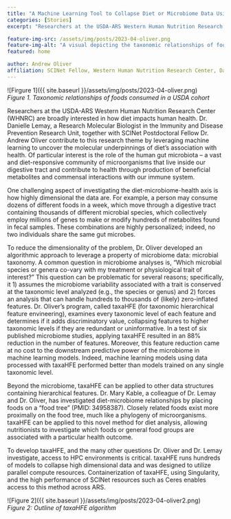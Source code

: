 ```yaml
---
title: "A Machine Learning Tool to Collapse Diet or Microbiome Data Using Taxonomic Structure"
categories: [Stories]
excerpt: "Researchers at the USDA-ARS Western Human Nutrition Research Center (WHNRC) are leveraging machine learning to uncover the molecular underpinnings of diet’s association with health."

feature-img-src: /assets/img/posts/2023-04-oliver.png
feature-img-alt: "A visual depicting the taxonomic relationships of foods consumed in a USDA cohort."
featured: home

author: Andrew Oliver
affiliation: SCINet Fellow, Western Human Nutrition Research Center, Davis, CA
---
```


![Firgure 1]({{ site.baseurl }}/assets/img/posts/2023-04-oliver.png)  
*Figure 1. Taxonomic relationships of foods consumed in a USDA cohort*

Researchers at the USDA-ARS Western Human Nutrition Research Center (WHNRC) are broadly interested in how diet impacts human health. Dr. Danielle Lemay, a Research Molecular Biologist in the Immunity and Disease Prevention Research Unit, together with SCINet Postdoctoral Fellow Dr. Andrew Oliver contribute to this research theme by leveraging machine learning to uncover the molecular underpinnings of diet’s association with health. Of particular interest is the role of the human gut microbiota – a vast and diet-responsive community of microorganisms that live inside our digestive tract and contribute to health through production of beneficial metabolites and commensal interactions with our immune system.  

One challenging aspect of investigating the diet-microbiome-health axis is how highly dimensional the data are. For example, a person may consume dozens of different foods in a week, which move through a digestive tract containing thousands of different microbial species, which collectively employ millions of genes to make or modify hundreds of metabolites found in fecal samples. These combinations are highly personalized; indeed, no two individuals share the same gut microbes.  

To reduce the dimensionality of the problem, Dr. Oliver developed an algorithmic approach to leverage a property of microbiome data: microbial taxonomy. A common question in microbiome analyses is, “Which microbial species or genera co-vary with my treatment or physiological trait of interest?” This question can be problematic for several reasons; specifically, it 1) assumes the microbiome variability associated with a trait is conserved at the taxonomic level analyzed (e.g., the species or genus) and 2) forces an analysis that can handle hundreds to thousands of (likely) zero-inflated features. Dr. Oliver’s program, called taxaHFE (for taxonomic hierarchical feature envineering), examines every taxonomic level of each feature and determines if it adds discriminatory value, collapsing features to higher taxonomic levels if they are redundant or uninformative. In a test of six published microbiome studies, applying taxaHFE resulted in an 88% reduction in the number of features. Moreover, this feature reduction came at no cost to the downstream predictive power of the microbiome in machine learning models. Indeed, machine learning models using data processed with taxaHFE performed better than models trained on any single taxonomic level.  

Beyond the microbiome, taxaHFE can be applied to other data structures containing hierarchical features. Dr. Mary Kable, a colleague of Dr. Lemay and Dr. Oliver, has investigated diet-microbiome relationships by placing foods on a “food tree” (PMID: 34958387). Closely related foods exist more proximally on the food tree, much like a phylogeny of microorganisms. taxaHFE can be applied to this novel method for diet analysis, allowing nutritionists to investigate which foods or general food groups are associated with a particular health outcome.  

To develop taxaHFE, and the many other questions Dr. Oliver and Dr. Lemay investigate, access to HPC environments is critical. taxaHFE runs hundreds of models to collapse high dimensional data and was designed to utilize parallel compute resources. Containerization of taxaHFE, using Singularity, and the high performance of SCINet resources such as Ceres enables access to this method across ARS.


![Figure 2]({{ site.baseurl }}/assets/img/posts/2023-04-oliver2.png)  
*Figure 2: Outline of taxaHFE algorithm*
